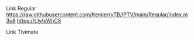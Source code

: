 Link Regular
https://raw.githubusercontent.com/KemjerryTB/IPTV/main/Regular/index.m3u8
https://t.ly/xWhC8






Link Tivimate

